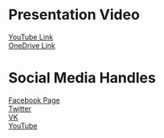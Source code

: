 # Presentation Video

[YouTube Link](https://youtu.be/xiJFTipuINQ) </br>
[OneDrive Link](https://onedrive.live.com/?authkey=%21AGSQcbHFQgnVroY&id=19271BD61907B273%21103&cid=19271BD61907B273) </br>

# Social Media Handles

[Facebook Page](https://bit.ly/3VRmCTv) </br>
[Twitter](https://twitter.com/SevakOfficial4) </br>
[VK](https://twitter.com/SevakOfficial4) </br>
[YouTube](https://www.youtube.com/channel/UChkBhgBcFxNQMlYee_PCE0Q) </br>
